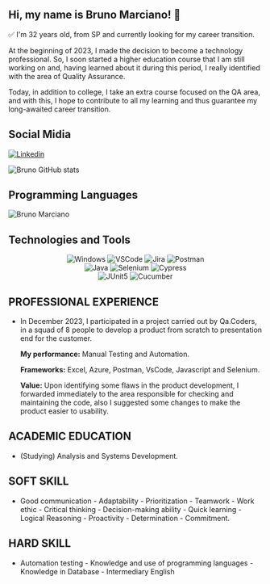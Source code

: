 ## Hi, my name is Bruno Marciano! 👋

✅ I'm 32 years old, from SP and currently looking for my career transition.

At the beginning of 2023, I made the decision to become a technology professional. So, I soon started a higher education course that I am still working on and, having learned about it during this period, I really identified with the area of ​​Quality Assurance.

Today, in addition to college, I take an extra course focused on the QA area, and with this, I hope to contribute to all my learning and thus guarantee my long-awaited career transition.

## Social Midia 

[![Linkedin](https://img.shields.io/badge/LinkedIn-0077B5?style=for-the-badge&logo=linkedin&logoColor=white)](https://www.linkedin.com/in/obrunomarciano/) 



![Bruno GitHub stats](https://github-readme-stats.vercel.app/api?username=obrunomarciano&show_icons=true&theme=transparent)

## Programming Languages

![Bruno Marciano](https://github-readme-stats.vercel.app/api/top-langs/?username=obrunomarciano&langs_count=8&theme=dark)

## Technologies and Tools

<div align="center">

<img alt="Windows" src="https://img.shields.io/badge/Windows-0078D6?style=for-the-badge&logo=windows&logoColor=white" />


<img alt="VSCode" src="https://img.shields.io/badge/Visual_Studio_Code-0078D4?style=for-the-badge&logo=visual%20studio%20code&logoColor=white" />

<img alt="Jira" src="https://img.shields.io/badge/Jira-0052CC?style=for-the-badge&logo=Jira&log" />

<img alt="Postman" src="https://img.shields.io/badge/Postman-FF6C37.svg?style=for-the-badge&logo=Postman&logoColor=white" />

<br>

<img alt="Java" src="https://img.shields.io/badge/Java-000?style=for-the-badge&logo=java" />

<img alt="Selenium" src="https://img.shields.io/badge/Selenium-43B02A.svg?style=for-the-badge&logo=Selenium&logoColor=white" />

<img alt="Cypress" src="https://img.shields.io/badge/Cypress-17202C.svg?style=for-the-badge&logo=Cypress&logoColor=white" />

<br>

<img alt="JUnit5" src="https://img.shields.io/badge/JUnit5-25A162.svg?style=for-the-badge&logo=JUnit5&logoColor=white" />

<img alt="Cucumber" src="https://img.shields.io/badge/Cucumber-23D96C.svg?style=for-the-badge&logo=Cucumber&logoColor=white" />

</div>


## PROFESSIONAL EXPERIENCE
* In December 2023, I participated in a project carried out by Qa.Coders, in a squad of 8 people to develop a product from scratch to presentation end for the customer.

  **My performance:** Manual Testing and Automation.

  **Frameworks:** Excel, Azure, Postman, VsCode, Javascript and
  Selenium.

  **Value:** Upon identifying some flaws in the product development, I forwarded
  immediately to the area responsible for checking and maintaining the code, also
  I suggested some changes to make the product easier to usability.

## ACADEMIC EDUCATION
* (Studying) Analysis and Systems Development.

## SOFT SKILL
* Good communication - Adaptability - Prioritization - Teamwork - Work ethic - Critical thinking - Decision-making ability - Quick learning - Logical Reasoning - Proactivity - Determination - Commitment.


## HARD SKILL
* Automation testing - Knowledge and use of programming languages ​​- Knowledge in Database - Intermediary English
